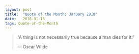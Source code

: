 ```yaml
---
layout:	post
title:	"Quote of the Month: January 2018"
date:	2018-01-15
tags: Quote-of-the-Month
---
```


> “A thing is not necessarily true because a man dies for it.”
> 
> ― Oscar Wilde  